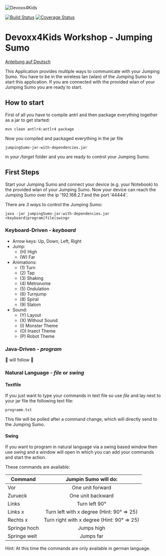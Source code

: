 ![Devoxx4Kids](http://www.devoxx4kids.de/wp-content/uploads/2015/07/cropped-header_hp.jpg)

[![Build Status](https://travis-ci.org/Devoxx4KidsDE/workshop-jumping-sumo.svg?branch=master)](https://travis-ci.org/Devoxx4KidsDE/workshop-jumping-sumo)
[![Coverage Status](https://coveralls.io/repos/github/Devoxx4KidsDE/workshop-jumping-sumo/badge.svg?branch=master)](https://coveralls.io/github/Devoxx4KidsDE/workshop-jumping-sumo?branch=master)

# Devoxx4Kids Workshop - Jumping Sumo

[Anleitung auf Deutsch](README_DE.md)

This Application provides multiple ways to communicate with your Jumping Sumo. You have to be in the wireless lan (wlan) of
the Jumping Sumo to start this application. If you are connected with the provided wlan of your Jumping Sumo you are ready
to start.


## How to start

First of all you have to compile antrl and then package everything together as a jar to get started:
```
mvn clean antlr4:antlr4 package
```

Now you compiled and packaged everything in the jar file
```
jumpingSumo-jar-with-dependencies.jar
```
in your */target* folder and you are ready to control your Jumping Sumo.


## First Steps

Start your Jumping Sumo and connect your device (e.g. your Notebook) to the provided wlan of your Jumping Sumo.
Now your device can reach the Jumping Sumo over the ip '192.168.2.1'and the port '44444'.

There are _3 ways_ to control the Jumping Sumo:

```
java -jar jumpingSumo-jar-with-dependencies.jar <keyboard|program|file|swing>
```

### Keyboard-Driven - _keyboard_
  - Arrow keys: Up, Down, Left, Right
  - Jump: 
      - (H) High
      - (W) Far
  - Animations: 
      - (1) Turn
      - (2) Tap
      - (3) Shaking
      - (4) Metronome
      - (5) Ondulation
      - (6) Turnjump
      - (8) Spiral
      - (9) Slalom
  - Sound:
      - (Y) Layout
      - (X) Without Sound
      - (I) Monster Theme
      - (O) Insect Theme
      - (P) Robot Theme


### Java-Driven - _program_

:construction: will follow :construction:


### Natural Language - _file_ or _swing_

#### Textfile

If you just want to type your commands in  text file so use _file_ and lay next to your jar file the following text file:

```
programm.txt
```
This file will be polled after a command change, which will directly send to the Jumping Sumo.

#### Swing
If you want to program in natural language via a swing based window then use _swing_ and a window will open in
which you can add your commands and start the action.


These commands are available:

| Command      | Jumpin Sumo will do:                      |
| ------------ |:----------------------------------------: |
| Vor          | One unit forward                          |
| Zurueck      | One unit backward                         |
| Links        | Turn left 90°                             |
| Links x      | Turn left with x degree (Hint: 90° => 25) |
| Rechts x     | Turn right with x degree (Hint: 90° => 25)|
| Springe hoch | Jumps high                                |
| Springe weit | Jumps far                                 |

Hint: At this time the commands are only available in german language.